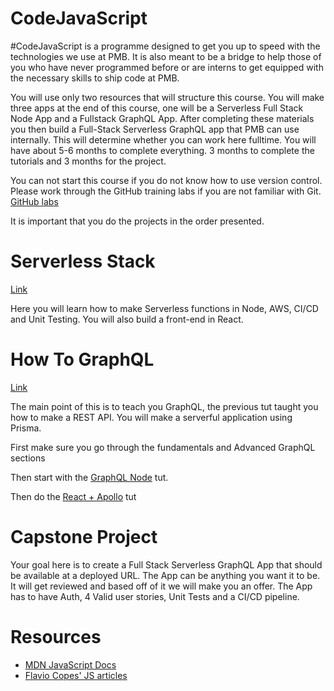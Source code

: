 # CodeJavaScript

#CodeJavaScript is a programme designed to get you up to speed with the technologies we use at PMB. It is also meant to be a bridge to help those of you who have never programmed before or are interns to get equipped with the necessary skills to ship code at PMB.

You will use only two resources that will structure this course. You will make three apps at the end of this course, one will be a Serverless Full Stack Node App and a Fullstack GraphQL App. After completing these materials you then build a Full-Stack Serverless GraphQL app that PMB can use internally. This will determine whether you can work here fulltime. You will have about 5-6 months to complete everything. 3 months to complete the tutorials and 3 months for the project. 

You can not start this course if you do not know how to use version control. Please work through the GitHub training labs if you are not familiar with Git.  [GitHub labs](https://lab.github.com/courses)

It is important that you do the projects in the order presented.

# Serverless Stack

[Link](https://serverless-stack.com)

Here you will learn how to make Serverless functions in Node, AWS, CI/CD and Unit Testing. You will also build a front-end in React. 

# How To GraphQL

[Link](https://www.howtographql.com/)

The main point of this is to teach you GraphQL, the previous tut taught you how to make a REST API. You will make a serverful application using Prisma. 

First make sure you go through the fundamentals and Advanced GraphQL sections

Then start with the [GraphQL Node](https://www.howtographql.com/graphql-js/0-introduction/) tut.

Then do the [React + Apollo](https://www.howtographql.com/react-apollo/0-introduction/) tut

# Capstone Project

Your goal here is to create a Full Stack Serverless GraphQL App that should be available at a deployed URL. The App can be anything you want it to be.  It will get reviewed and based off of it we will make you an offer.  The App has to have Auth, 4 Valid user stories, Unit Tests and a CI/CD pipeline.

# Resources

* [MDN JavaScript Docs](https://developer.mozilla.org/en-US/docs/Web/JavaScript)
* [Flavio Copes' JS articles](https://flaviocopes.com/tags/js/)

